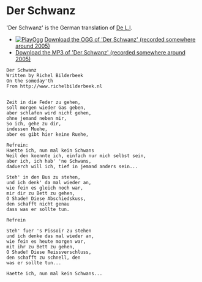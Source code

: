 # Der Schwanz

'Der Schwanz' is the German translation of [De L.l](DeLul.md).

-   [![PlayOgg](http://static.fsf.org/playogg/Play_ogg_80x15.png "I support PlayOgg!")](http://playogg.org) [Download the OGG of 'Der Schwanz' (recorded somewhere around 2005)](CD04_04DerSchwanz.ogg)
-   [Download the MP3 of 'Der Schwanz' (recorded somewhere around 2005)](CD04_04DerSchwanz.mp3)

```
Der Schwanz
Written by Richel Bilderbeek
On the someday'th
From http://www.richelbilderbeek.nl


Zeit in die Feder zu gehen,
soll morgen wieder Gas geben,
aber schlafen wird nicht gehen,
ohne jemand neben mir,
So ich, gehe zu dir,
indessen Muehe, 
aber es gibt hier keine Ruehe,

Refrein:
Haette ich, nun mal kein Schwans
Weil den koennte ich, einfach nur mich selbst sein,
aber ich, ich hab' 'ne Schwans,
daduerch will ich, tief in jemand anders sein... 

Steh' in den Bus zu stehen, 
und ich denk' da mal wieder an,
wie fein es gleich noch war,
mir dir zu Bett zu gehen,
O Shade! Diese Abschiedskuss, 
den schafft nicht genau
dass was er sollte tun.

Refrein

Steh' fuer 's Pissoir zu stehen 
und ich denke das mal wieder an,
wie fein es heute morgen war,
mit ihr zu Bett zu gehen,
O Shade! Diese Reissverschluss,
den schafft zu schnell, den
was er sollte tun...

Haette ich, nun mal kein Schwans...
```